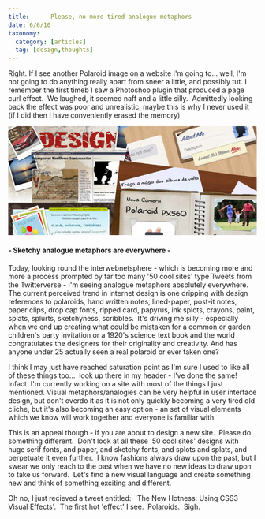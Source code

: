 ```yaml
---
title: 		Please, no more tired analogue metaphors
date: 6/6/10
taxonomy:
  category: [articles]
  tag: [design,thoughts]	
---
```


Right. If I see another Polaroid image on a website I'm going to... well, I'm not going to do anything really apart from sneer a little, and possibly tut. I remember the first timeb I saw a Photoshop plugin that produced a page curl effect.  We laughed, it seemed naff and a little silly.  Admittedly looking back the effect was poor and unrealistic, maybe this is why I never used it (if I did then I have conveniently erased the memory)

![Sketchy analogue metaphors are everywhere](sketchy.jpg)
#### - Sketchy analogue metaphors are everywhere -

Today, looking round the interwebnetsphere - which is becoming more and more a process prompted by far too many '50 cool sites' type Tweets from the Twitterverse - I'm seeing analogue metaphors absolutely everywhere.  The current perceived trend in internet design is one dripping with design references to polaroids, hand written notes, lined-paper, post-it notes, paper clips, drop cap fonts, ripped card, papyrus, ink splots, crayons, paint, splats, splurts, sketchyness, scribbles.  It's driving me silly - especially when we end up creating what could be mistaken for a common or garden children's party invitation or a 1920's science text book and the world congratulates the designers for their originality and creativity. And has anyone under 25 actually seen a real polaroid or ever taken one?

I think I may just have reached saturation point as I'm sure I used to like all of these things too...  look up there in my header - I've done the same!  Infact  I'm currently working on a site with most of the things I just mentioned. Visual metaphors/analogies can be very helpful in user interface design, but don't overdo it as it is not only quickly becoming a very tired old cliche, but it's also becoming an easy option - an set of visual elements which we know will work together and everyone is familiar with.

This is an appeal though - if you are about to design a new site.  Please do something different.  Don't look at all these '50 cool sites' designs with huge serif fonts, and paper, and sketchy fonts, and splots and splats, and perpetuate it even further.  I know fashions always draw upon the past, but I swear we only reach to the past when we have no new ideas to draw upon to take us forward.  Let's find a new visual language and create something new and think of something exciting and different.

Oh no, I just recieved a tweet entitled:  'The New Hotness: Using CSS3 Visual Effects'.  The first hot 'effect' I see.  Polaroids.  Sigh.